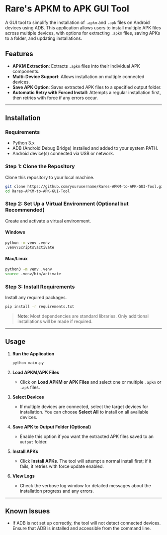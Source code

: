 
# Rare's APKM to APK GUI Tool

A GUI tool to simplify the installation of `.apkm` and `.apk` files on Android devices using ADB. This application allows users to install multiple APK files across multiple devices, with options for extracting `.apkm` files, saving APKs to a folder, and updating installations.

## Features
- **APKM Extraction**: Extracts `.apkm` files into their individual APK components.
- **Multi-Device Support**: Allows installation on multiple connected devices.
- **Save APK Option**: Saves extracted APK files to a specified output folder.
- **Automatic Retry with Forced Install**: Attempts a regular installation first, then retries with force if any errors occur.

---

## Installation

### Requirements
- Python 3.x
- ADB (Android Debug Bridge) installed and added to your system PATH.
- Android device(s) connected via USB or network.

### Step 1: Clone the Repository
Clone this repository to your local machine.

```bash
git clone https://github.com/yourusername/Rares-APKM-to-APK-GUI-Tool.git
cd Rares-APKM-to-APK-GUI-Tool
```

### Step 2: Set Up a Virtual Environment (Optional but Recommended)
Create and activate a virtual environment.

#### Windows
```bash
python -m venv .venv
.venv\Scripts\activate
```

#### Mac/Linux
```bash
python3 -m venv .venv
source .venv/bin/activate
```

### Step 3: Install Requirements
Install any required packages.

```bash
pip install -r requirements.txt
```

> **Note**: Most dependencies are standard libraries. Only additional installations will be made if required.

---

## Usage

1. **Run the Application**
   ```bash
   python main.py
   ```

2. **Load APKM/APK Files**  
   - Click on **Load APKM or APK Files** and select one or multiple `.apkm` or `.apk` files.

3. **Select Devices**
   - If multiple devices are connected, select the target devices for installation. You can choose **Select All** to install on all available devices.

4. **Save APK to Output Folder (Optional)**
   - Enable this option if you want the extracted APK files saved to an `output` folder.

5. **Install APKs**
   - Click **Install APKs**. The tool will attempt a normal install first; if it fails, it retries with force update enabled.

6. **View Logs**
   - Check the verbose log window for detailed messages about the installation progress and any errors.

---

## Known Issues
- If ADB is not set up correctly, the tool will not detect connected devices. Ensure that ADB is installed and accessible from the command line.
